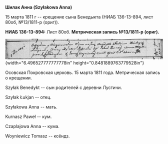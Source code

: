 **Шилак Анна (Szyłakowa Anna)**

15 марта 1811 г -- крещение сына Бенедыкта (НИАБ 136-13-894, лист 80об,
№13/1811-р (ориг)).

**НИАБ 136-13-894:** Лист 80об. **Метрическая запись №13/1811-р
(ориг).**

![](./media/905af1c78dffa3d3200ec74408854d13537b731a.png){width="6.496527777777778in"
height="0.8481889763779528in"}

Осовская Покровская церковь. 15 марта 1811 года. Метрическая запись о
крещении.

Szyłak Benedykt -- сын родителей с деревни Лустичи.

Szyłak Łukjan -- отец.

Szyłakowa Anna -- мать.

Kurnasz Paweł -- кум.

Czaplajowa Anna -- кума.

Woyniewicz Tomasz -- ксёндз.
